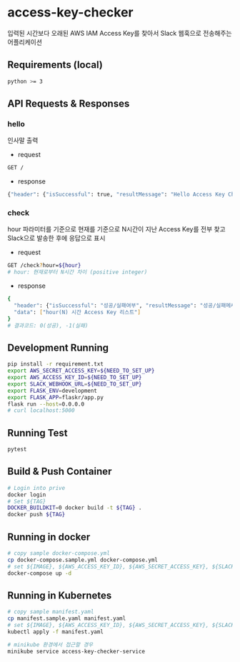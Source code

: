 # access-key-checker
입력된 시간보다 오래된 AWS IAM Access Key를 찾아서 Slack 웹훅으로 전송해주는 어플리케이션

## Requirements (local)
```bash
python >= 3
```

## API Requests & Responses
### hello
인사말 출력
- request
```bash
GET /
```
- response
```bash
{"header": {"isSuccessful": true, "resultMessage": "Hello Access Key Checker!", "resultCode": 0}, "data": []}
```
### check
hour 파라미터를 기준으로 현재를 기준으로 N시간이 지난 Access Key를 전부 찾고 Slack으로 발송한 후에 응답으로 표시
- request
```bash
GET /check?hour=${hour}
# hour: 현재로부터 N시간 차이 (positive integer)
```
- response
```bash
{
  "header": {"isSuccessful": "성공/실패여부", "resultMessage": "성공/실패메세지", , "resultCode": "결과코드"},
  "data": ["hour(N) 시간 Access Key 리스트"]
}
# 결과코드: 0(성공), -1(실패)
```

## Development Running
```bash
pip install -r requirement.txt
export AWS_SECRET_ACCESS_KEY=${NEED_TO_SET_UP}
export AWS_ACCESS_KEY_ID=${NEED_TO_SET_UP}
export SLACK_WEBHOOK_URL=${NEED_TO_SET_UP}
export FLASK_ENV=development
export FLASK_APP=flaskr/app.py
flask run --host=0.0.0.0
# curl localhost:5000  
```

## Running Test
```bash
pytest
```

## Build & Push Container
```bash
# Login into prive
docker login
# Set ${TAG}
DOCKER_BUILDKIT=0 docker build -t ${TAG} .
docker push ${TAG}
```

## Running in docker
```bash
# copy sample docker-compose.yml
cp docker-compose.sample.yml docker-compose.yml
# set ${IMAGE}, ${AWS_ACCESS_KEY_ID}, ${AWS_SECRET_ACCESS_KEY}, ${SLACK_WEBHOOK_URL} in docker-compose.yml
docker-compose up -d
```

## Running in Kubernetes
```bash
# copy sample manifest.yaml
cp manifest.sample.yaml manifest.yaml
# set ${IMAGE}, ${AWS_ACCESS_KEY_ID}, ${AWS_SECRET_ACCESS_KEY}, ${SLACK_WEBHOOK_URL} in manifest.yaml 
kubectl apply -f manifest.yaml

# minikube 환경에서 접근할 경우
minikube service access-key-checker-service
```